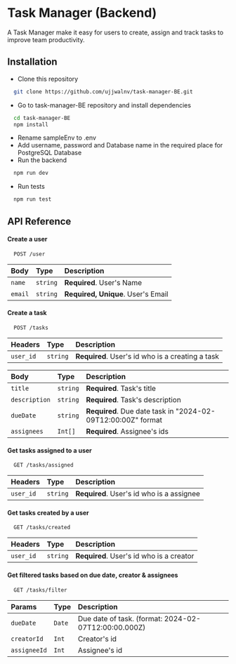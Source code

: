 
# Task Manager (Backend)

A Task Manager make it easy for users to create, assign and track tasks to improve team productivity.

## Installation

- Clone this repository

```bash
  git clone https://github.com/ujjwalnv/task-manager-BE.git
```

- Go to task-manager-BE repository and install dependencies

```bash
  cd task-manager-BE
  npm install
```

- Rename sampleEnv to .env
- Add username, password and Database name in the required place for PostgreSQL Database
- Run the backend

```bash
  npm run dev
```

- Run tests

```bash
  npm run test
```

## API Reference

#### Create a user

```
  POST /user
```

| Body      | Type     | Description                |
| :-------- | :------- | :------------------------- |
| `name` | `string` | **Required**. User's Name |
| `email` | `string` | **Required, Unique**. User's Email |

#### Create a task

```
  POST /tasks
```

| Headers | Type     | Description                       |
| :-------- | :------- | :-------------------------------- |
| `user_id`      | `string` | **Required**. User's id who is a creating a task |

| Body | Type     | Description                       |
| :-------- | :------- | :-------------------------------- |
| `title`      | `string` | **Required**. Task's title|
| `description`      | `string` | **Required**. Task's description|
| `dueDate`      | `string` | **Required**. Due date task in "2024-02-09T12:00:00Z" format|
| `assignees`      | `Int[]` | **Required**. Assignee's ids|


#### Get tasks assigned to a user

```
  GET /tasks/assigned
```

| Headers | Type     | Description                       |
| :-------- | :------- | :-------------------------------- |
| `user_id`      | `string` | **Required**. User's id who is a assignee |

#### Get tasks created by a user

```
  GET /tasks/created
```
| Headers | Type     | Description                       |
| :-------- | :------- | :-------------------------------- |
| `user_id`      | `string` | **Required**. User's id who is a creator |

#### Get filtered tasks based on due date, creator & assignees

```
  GET /tasks/filter
```
| Params | Type     | Description                       |
| :-------- | :------- | :-------------------------------- |
| `dueDate`      | `Date` | Due date of task. (format: 2024-02-07T12:00:00.000Z)|
| `creatorId`      | `Int` | Creator's id |
| `assigneeId`      | `Int` | Assignee's id |